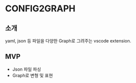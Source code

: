 # CONFIG2GRAPH

## 소개
yaml, json 등 파일을 다양한 Graph로 그려주는 vscode extension.

## MVP
- Json 파일 파싱
- Graph로 변형 및 표현

